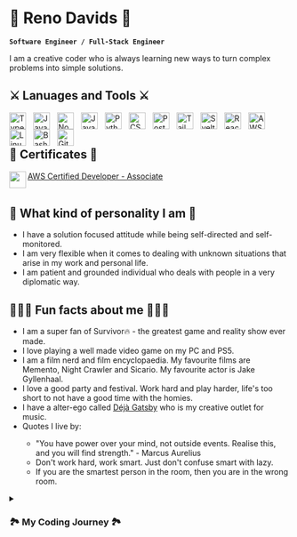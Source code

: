 # 🐲 Reno Davids 🐲

**`Software Engineer / Full-Stack Engineer`**

I am a creative coder who is always learning new ways to turn complex problems into simple solutions. 

<h2>⚔️ Lanuages and Tools ⚔️</h2>
<img align="left" alt="Typescript" width="30px" style="padding-right:10px;" src="https://cdn.jsdelivr.net/gh/devicons/devicon/icons/typescript/typescript-original.svg" />          
<img align="left" alt="Javascript" width="30px" style="padding-right:10px;" src="https://cdn.jsdelivr.net/gh/devicons/devicon/icons/javascript/javascript-original.svg" />
<img align="left" alt="NodeJS" width="30px" style="padding-right:10px;" src="https://cdn.jsdelivr.net/gh/devicons/devicon/icons/nodejs/nodejs-original.svg" />
<img align="left" alt="Java" width="30px" style="padding-right:10px;" src="https://cdn.jsdelivr.net/gh/devicons/devicon/icons/java/java-original.svg"/>
<img align="left" alt="Python" width="30px" style="padding-right:10px;" src="https://cdn.jsdelivr.net/gh/devicons/devicon/icons/python/python-plain.svg" />
<img align="left" alt="CSharp" width="30px" style="padding-right:10px;" src="https://cdn.jsdelivr.net/gh/devicons/devicon/icons/csharp/csharp-original.svg" />
<img align="left" alt="Postgresql" width="30px" style="padding-right:10px;" src="https://cdn.jsdelivr.net/gh/devicons/devicon/icons/postgresql/postgresql-original.svg" />
<img align="left" alt="Tailwindcss" width="30px" style="padding-right:10px;" src="https://cdn.jsdelivr.net/gh/devicons/devicon@latest/icons/tailwindcss/tailwindcss-original.svg" />
<img align="left" alt="Svelte" width="30px" style="padding-right:10px;" src="https://cdn.jsdelivr.net/gh/devicons/devicon/icons/svelte/svelte-original.svg" />
<img align="left" alt="React" width="30px" style="padding-right:10px;" src="https://cdn.jsdelivr.net/gh/devicons/devicon/icons/react/react-original.svg" />
<img align="left" alt="AWS" width="30px" style="padding-right:10px;" src="https://cdn.jsdelivr.net/gh/devicons/devicon@latest/icons/amazonwebservices/amazonwebservices-original-wordmark.svg" />
<img align="left" alt="Linux" width="30px" style="padding-right:10px;" src="https://cdn.jsdelivr.net/gh/devicons/devicon/icons/linux/linux-original.svg" />
<img align="left" alt="Bash" width="30px" style="padding-right:10px;" src="https://cdn.jsdelivr.net/gh/devicons/devicon/icons/bash/bash-original.svg" />
<img align="left" alt="Git" width="30px" style="padding-right:10px;" src="https://cdn.jsdelivr.net/gh/devicons/devicon/icons/git/git-original.svg" />
<br />
<br />

<h2>📜 Certificates 📜</h2>
<img src="https://cdn.jsdelivr.net/gh/devicons/devicon@latest/icons/amazonwebservices/amazonwebservices-original-wordmark.svg" width="30px" align="left" /> <a href="https://www.credly.com/badges/cc31cf30-d9ab-4160-bdff-f92dae635cea/public_url" target="_blank">AWS Certified Developer - Associate</a>

<br />
<br />

<h2>🌊 What kind of personality I am 🌊</h2>
<ul>
  <li>I have a solution focused attitude while being self-directed and self-monitored.</li>
  <li>I am very flexible when it comes to dealing with unknown situations that arise in my work and personal life.</li>
  <li>I am patient and grounded individual who deals with people in a very diplomatic way.</li>
</ul>

<h2>🧘🏻‍♂️ Fun facts about me 🧘🏻‍♂️</h2>
<ul>
  <li>I am a super fan of Survivor🔥 - the greatest game and reality show ever made.</li>
  <li>I love playing a well made video game on my PC and PS5. </li>
  <li>I am a film nerd and film encyclopaedia. My favourite films are Memento, Night Crawler and Sicario. My favourite actor is Jake Gyllenhaal.</li>
  <li>I love a good party and festival. Work hard and play harder, life's too short to not have a good time with the homies.</li>
  <li>I have a alter-ego called <a href="https://www.thesamegatsby.com" target="_blank">Déjà Gatsby</a> who is my creative outlet for music.</li>
  <li>Quotes I live by:</li>
  <ul>
    <li>"You have power over your mind, not outside events. Realise this, and you will find strength." - Marcus Aurelius</li>
    <li>Don't work hard, work smart. Just don't confuse smart with lazy.</li>
    <li>If you are the smartest person in the room, then you are in the wrong room.</li>
  </ul>
</ul>
</details>

<details>
  <summary><h3>🏞️ My Coding Journey 🏞️</h3></summary>
Born and raised in Johannesburg South Africa 🇿🇦. I have always been drawn to computers since I was young. Whether it was playing Counter Strike Source with my cousins at their LAN parties or learning every corner of how Windows XP works, I would always find myself in front of a computer screen being entertained for hours. 

At the age of 12 I was given my first ever computer for my birthday and officially became the IT geek of the family house, fixing any issues related to the internet or with my family computer. 

In 2014, I started my first ever IT classes in my Grade 10 year and began to learn how to code with Java. In those first few classes I knew instantly that this is what I wanted to do with my future and began my journey of many hours climbing that learning curve of coding, debugging and computer theory. 

Once I matriculated in 2016, I was accepted into the University of Johannesburg where I began my BSc Computer Science journey. In 2019 I moved to the University of Pretoria to complete my studies. 

In 2022 I took my official gap year and started freelancing my software skills. I was hired by [RIC](http://ricgroup.net/) to work on a solo project known: The [BGO Tool](https://github.com/littlevegasdavids/RIC-BGO-Tool).
  
I then moved onto my first passion project [Shop Emporium](https://github.com/littlevegasdavids/Shop-Emporium) where I created an ecommerce shop from scratch for [Emporium of Curiosity](https://www.instagram.com/emporiumofcuriosity/).
  
In December 2022 I graduated as a Bacheolor of Science in Computer Science.
  
In April 2023 I moved to Cape Town and joined a 6 month Software Engineer graduate program at [SovTech](https://www.sovtech.co.za/). In October 2023 I got promoted to Junior Software Developer at SovTech. 

In June 2024 I passed the exam for the AWS Certified Developer - Associate and got my first [certificate](https://www.credly.com/badges/cc31cf30-d9ab-4160-bdff-f92dae635cea/public_url). In September 2024 I was promoted to Mid-Level Software Engineer 3.
</details>

